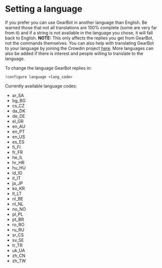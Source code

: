 # Setting a language
If you prefer you can use GearBot in another language than English. Be warned those that not all translations are 100% complete (some are very far from it) and if a string is not available in the language you chose, it will fall back to English.
**NOTE:** This only affects the replies you get from GearBot, not the commands themselves.
You can also help with translating GearBot to your language by joining the Crowdin project [here](https://i18n.gearbot.rocks). More languages can also be added if there is interest and people willing to translate to the language.

To change the language GearBot replies in:
```
!configure language <lang_code>
```

Currently available language codes:

- ar_SA
- bg_BG
- cs_CZ
- da_DK
- de_DE
- el_GR
- en_AU
- en_PT
- en_US
- es_ES
- fi_FI
- fr_FR
- he_IL
- hr_HR
- hu_HU
- id_ID
- it_IT
- ja_JP
- ko_KR
- lt_LT
- nl_BE
- nl_NL
- no_NO
- pl_PL
- pt_BR
- ro_RO
- ru_RU
- sr_CS
- sv_SE
- tr_TR
- uk_UA
- zh_CN
- zh_TW
